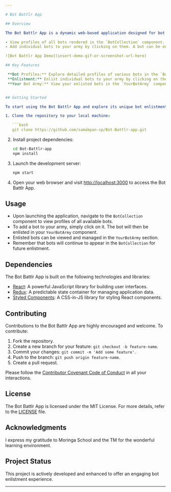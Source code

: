 ```yaml
---

# Bot Battlr App

## Overview

The Bot Battlr App is a dynamic web-based application designed for bot enthusiasts. While it is not a traditional game, it offers users the ability to create, customize, and enlist bots for their "army." This project's primary focus is to provide users with the following key functionalities:

- View profiles of all bots rendered in the `BotCollection` component.
- Add individual bots to your army by clicking on them. A bot can be enlisted only once.

![Bot Battlr App Demo](insert-demo-gif-or-screenshot-url-here)

## Key Features

 **Bot Profiles:** Explore detailed profiles of various bots in the `BotCollection` component.
 **Enlistment:** Enlist individual bots to your army by clicking on them.
 **Your Bot Army:** View your enlisted bots in the `YourBotArmy` component.


## Getting Started

To start using the Bot Battlr App and explore its unique bot enlistment features, follow these simple steps:

1. Clone the repository to your local machine:

   ```bash
   git clone https://github.com/samakpan-sp/Bot-Battlr-app.git
   ```

2. Install project dependencies:

   ```bash
   cd Bot-Battlr-app
   npm install
   ```

3. Launch the development server:

   ```bash
   npm start
   ```

4. Open your web browser and visit [http://localhost:3000](http://localhost:3000) to access the Bot Battlr App.

## Usage

- Upon launching the application, navigate to the `BotCollection` component to view profiles of all available bots.
- To add a bot to your army, simply click on it. The bot will then be enlisted in your `YourBotArmy` component.
- Enlisted bots can be viewed and managed in the `YourBotArmy` section.
- Remember that bots will continue to appear in the `BotCollection` for future enlistment.

## Dependencies

The Bot Battlr App is built on the following technologies and libraries:

- [React](https://reactjs.org/): A powerful JavaScript library for building user interfaces.
- [Redux](https://redux.js.org/): A predictable state container for managing application data.
- [Styled Components](https://styled-components.com/): A CSS-in-JS library for styling React components.

## Contributing

Contributions to the Bot Battlr App are highly encouraged and welcome. To contribute:

1. Fork the repository.
2. Create a new branch for your feature: `git checkout -b feature-name`.
3. Commit your changes: `git commit -m 'Add some feature'`.
4. Push to the branch: `git push origin feature-name`.
5. Create a pull request.

Please follow the [Contributor Covenant Code of Conduct](CODE_OF_CONDUCT.md) in all your interactions.

## License

The Bot Battlr App is licensed under the MIT License. For more details, refer to the [LICENSE](LICENSE) file.

## Acknowledgments

I express my gratitude to Moringa School and the TM for the wonderful learning environment.

## Project Status

This project is actively developed and enhanced to offer an engaging bot enlistment experience.

---
```

